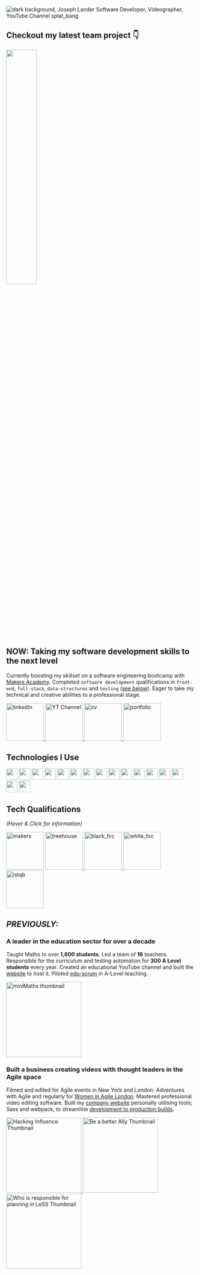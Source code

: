 <img src="https://user-images.githubusercontent.com/19231569/210011407-bd5b235c-66f2-4c66-88ae-d6798e4870e4.png" alt="dark background, Joseph Lander Software Developer, Videographer, YouTube Channel splat_bang" />

## Checkout my latest team project 👇
[<img src="https://i3.ytimg.com/vi/aNMJOOEB6TA/maxresdefault.jpg" width="40%">](https://youtu.be/aNMJOOEB6TA 'Acebook: Team Project in MERN')

## **NOW:** Taking my software development skills to the next level
Currently boosting my skillset on a software engineering bootcamp with [Makers Academy](https://makers.tech/). Completed `software development` qualifications in `front-end`, `full-stack`, `data-structures` and `testing` ([see below](#tech-qualifications)). Eager to take my technical and creative abilities to a professional stage.

[<img width="100" alt="linkedIn" src="https://user-images.githubusercontent.com/19231569/194025465-218acc80-774e-43d9-b0c3-c6d20d8c2621.png">
](https://www.linkedin.com/in/josephclander/ "LinkedIn Profile")
[<img width="100" alt="YT Channel" src="https://user-images.githubusercontent.com/19231569/194026141-bc490f70-d5e0-43e7-8086-9a73c712911c.png">
](https://youtube.com/@splat_bang "YouTube Coding Channel")
[<img width="100" alt="cv" src="https://user-images.githubusercontent.com/19231569/193342086-9ca4edab-1074-4f17-b5f4-123ce409837d.png">
](https://github.com/josephclander/CV "CV on Github")
[<img width="100" alt="portfolio" src="https://user-images.githubusercontent.com/19231569/193342120-1deb9fd3-b04e-43d4-8e53-f6f1fea24d9a.png">
](https://josephclander.com/ "Portfolio Website")

## Technologies I Use

<img height="30" src="https://img.shields.io/badge/-HTML-E34F26?logo=HTML5&logoColor=white" />  <img height="30" src="https://img.shields.io/badge/-CSS-1572B6?logo=CSS3&logoColor=white" /> <img height="30" src="https://img.shields.io/badge/-Sass-CC6699?logo=Sass&logoColor=white" /> <img height="30" src="https://img.shields.io/badge/-JavaScript-F7DF1E?logo=JavaScript&logoColor=white" /> <img height="30" src="https://img.shields.io/badge/-ReactJs-61DAFB?logo=react&logoColor=white" /> <img height="30" src="https://img.shields.io/badge/-Ruby-CC342D?logo=Ruby&logoColor=white" /> <img height="30" src="https://img.shields.io/badge/-NodeJS-339933?logo=Node.js&logoColor=white" /> <img height="30" src="https://img.shields.io/badge/-Express-000000?logo=Express&logoColor=white" /> <img height="30" src="https://img.shields.io/badge/-MongoDB-47A248?logo=MongoDB&logoColor=white" /> <img height="30" src="https://img.shields.io/badge/-PostgreSQL-4169E1?logo=PostgreSQL&logoColor=white" /> <img height="30" src="https://img.shields.io/badge/-ESLint-4B32C3?logo=ESLint&logoColor=white" /> <img height="30" src="https://img.shields.io/badge/-Jest-C21325?logo=Jest&logoColor=white" /> <img height="30" src="https://img.shields.io/badge/-Git-F05032?logo=Git&logoColor=white" /> <img height="30" src="https://img.shields.io/badge/-FinalCutPro-000000?logo=Apple&logoColor=white" /> <img height="30" src="https://img.shields.io/badge/-Affinity%20Photo-7E4DD2?logo=Affinity-Photo&logoColor=white" /> <img height="30" src="https://img.shields.io/badge/-Affintiy%20Designer-1B72BE?logo=Affinity-Designer&logoColor=white" /> 

## Tech Qualifications
_(Hover & Click for information)_

[<img width="100" alt="makers" src="https://user-images.githubusercontent.com/19231569/193341440-40eee919-f7bc-46b6-9051-a92a74905518.png">](https://makers.tech/ "Makers Academy: Software Engineering Bootcamp [in-training]")
[<img width="100" alt="treehouse" src="https://user-images.githubusercontent.com/19231569/193341667-0b132dc4-fe66-400b-916e-e725d25ad021.png">
](https://www.credential.net/528a10d8-f891-4e80-9aaf-7920d555564d#gs.di78pv "Treehouse: JS Fullstack Tech Degree")
[<img width="100" alt="black_fcc" src="https://user-images.githubusercontent.com/19231569/193341820-37ca1e3e-84ad-42ef-abaf-09000b54c80f.png">
](https://www.freecodecamp.org/certification/josephclander/javascript-algorithms-and-data-structures "FCC: JS Algorithms & Data Structures")
[<img width="100" alt="white_fcc" src="https://user-images.githubusercontent.com/19231569/193341862-067f8fe6-f1a8-441f-bd91-daa24fdf26b4.png">](https://www.freecodecamp.org/certification/josephclander/responsive-web-design "FCC: Front-End Web Development")
[<img width="100" alt="istqb" src="https://user-images.githubusercontent.com/19231569/193341985-2682dadd-9431-4c7f-a817-20473ef7b370.png">
](http://scr.istqb.org/?name=joseph+lander&number=&orderBy=relevancy&orderDirection=&dateStart=2021-08-02&dateEnd=2021-08-03&expiryStart=&expiryEnd=&certificationBody=&examProvider=1&certificationLevel=1&country=235&resultsPerPage=10 "ISTQB: Certified Tester Foundation Level 2018")

## **_PREVIOUSLY:_**
### A leader in the education sector for over a decade
Taught Maths to over **1,600 students**. Led a team of **16** teachers. Responsible for the curriculum and testing automation for **300 A Level students** every year. Created an educational YouTube channel and built the [website](https://josephclander.github.io/miniMaths/) to host it. Piloted [edu-scrum](https://eduscrum.org/how-eduscrum-works/) in A-Level teaching.

[<img width="200" alt="miniMaths thumbnail" src="https://user-images.githubusercontent.com/19231569/193401432-6801e24a-94b2-4f86-ad9d-eab3f964ce2f.png" />
](https://josephclander.github.io/miniMaths/ "The first website I built from scratch")

### Built a business creating videos with thought leaders in the Agile space
Filmed and edited for Agile events in New York and London: Adventures with Agile and regularly for [Women in Agile London](https://www.youtube.com/c/WomeninAgileLondon). Mastered professional video editing software. Built my [company website](https://tidyjoevideo.com/) personally utilising tools; Sass and webpack, to streamline [development to production builds](https://github.com/josephclander/tidy-joe-video).

[<img width="200" alt="Hacking Influence Thumbnail" src="https://user-images.githubusercontent.com/19231569/193400452-10231d29-2772-48bd-8c77-5e05419df79f.png" />
](https://www.youtube.com/watch?v=NCiHeVokylI "Hacking Influence")
[<img width="200" alt="Be a better Ally Thumbnail" src="https://user-images.githubusercontent.com/19231569/193400340-92dc43df-48d9-4fa8-b9d1-b6c7ff617c6c.png" />](https://youtu.be/Tl6vCoWWIvI "How to be a better Ally")
[<img width="200" alt="Who is responsible for planning in LeSS Thumbnail" src="https://user-images.githubusercontent.com/19231569/193400375-0a350ad2-486f-4528-ae79-91684807a3fd.png" />](https://www.youtube.com/watch?v=cIuL_9E-x24 "Who is responsible for planning in LeSS?")
